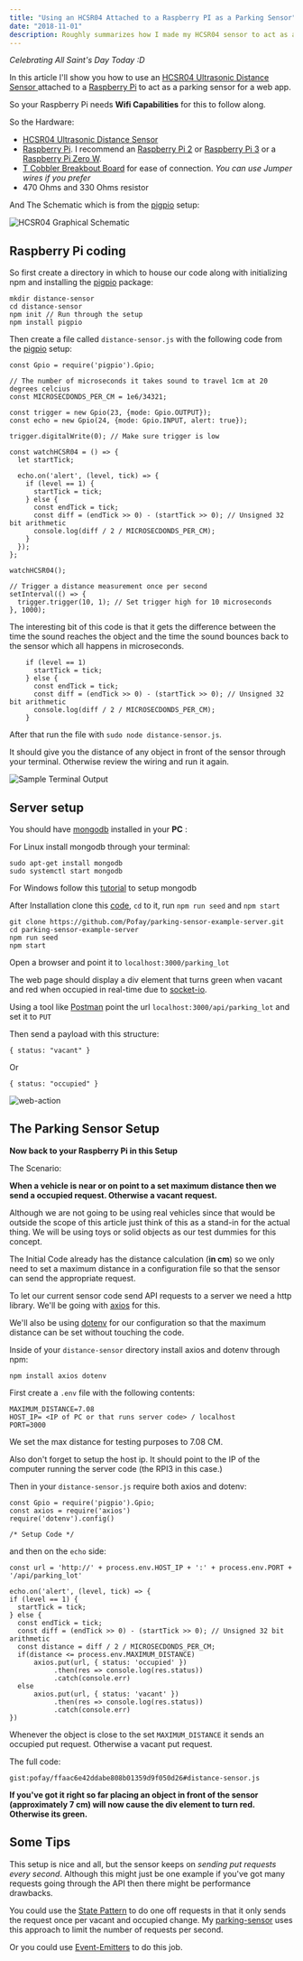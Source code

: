 ```yaml
---
title: "Using an HCSR04 Attached to a Raspberry PI as a Parking Sensor"
date: "2018-11-01"
description: Roughly summarizes how I made my HCSR04 sensor to act as a Parking Sensor with RPI3.
---
```


*Celebrating All Saint's Day Today :D*

In this article I'll show you how to use an [ HCSR04 Ultrasonic Distance Sensor ][hcsr04] attached to a [Raspberry Pi][rpi] to act as a parking sensor for a web app.

So your Raspberry Pi needs **Wifi Capabilities** for this to follow along.

So the Hardware:

* [HCSR04 Ultrasonic Distance Sensor][hcsr04] 
* [Raspberry Pi][rpi]. I recommend an [Raspberry Pi 2][rpi2] or [Raspberry Pi 3][rpi3] or a [Raspberry Pi Zero W][rpi0W].
* [T Cobbler Breakbout Board][cobbler] for ease of connection. *You can use Jumper wires if you prefer*
* 470 Ohms and 330 Ohms resistor

And The Schematic which is from the [pigpio][pigpio] setup:

![HCSR04 Graphical Schematic](/distance-hc-sr04.png)

## Raspberry Pi coding

So first create a directory in which to house our code along with initializing npm and installing the [pigpio][pigpio-package] package:

    mkdir distance-sensor
    cd distance-sensor
    npm init // Run through the setup
    npm install pigpio

Then create a file called `distance-sensor.js` with the following code from the [pigpio][pigpio] setup: 

    const Gpio = require('pigpio').Gpio;
    
    // The number of microseconds it takes sound to travel 1cm at 20 degrees celcius
    const MICROSECDONDS_PER_CM = 1e6/34321;
    
    const trigger = new Gpio(23, {mode: Gpio.OUTPUT});
    const echo = new Gpio(24, {mode: Gpio.INPUT, alert: true});
    
    trigger.digitalWrite(0); // Make sure trigger is low
    
    const watchHCSR04 = () => {
      let startTick;
    
      echo.on('alert', (level, tick) => {
        if (level == 1) {
          startTick = tick;
        } else {
          const endTick = tick;
          const diff = (endTick >> 0) - (startTick >> 0); // Unsigned 32 bit arithmetic
          console.log(diff / 2 / MICROSECDONDS_PER_CM);
        }
      });
    };
    
    watchHCSR04();
    
    // Trigger a distance measurement once per second
    setInterval(() => {
      trigger.trigger(10, 1); // Set trigger high for 10 microseconds
    }, 1000);

The interesting bit of this code is that it gets the difference between the time the sound reaches the object and the time the sound bounces back to the sensor which all happens in microseconds.

        if (level == 1)
          startTick = tick;
        } else {
          const endTick = tick;
          const diff = (endTick >> 0) - (startTick >> 0); // Unsigned 32 bit arithmetic
          console.log(diff / 2 / MICROSECDONDS_PER_CM);
        }
 
After that run the file with `sudo node distance-sensor.js`.

It should give you the distance of any object in front of the sensor through your terminal. Otherwise review the wiring and run it again. 

![Sample Terminal Output](/sample-terminal-output.png)

## Server setup 

You should have [mongodb][mongodb] installed in your **PC** :

For Linux install mongodb through your terminal:

    sudo apt-get install mongodb
    sudo systemctl start mongodb

For Windows follow this [tutorial][tutorial-mongodb] to setup mongodb

After Installation clone this [code][github], `cd` to it, run `npm run seed` and `npm start`

    git clone https://github.com/Pofay/parking-sensor-example-server.git
    cd parking-sensor-example-server
    npm run seed
    npm start

Open a browser and point it to `localhost:3000/parking_lot`

The web page should display a div element that turns green when vacant and red when occupied in real-time due to [socket-io][socket-io]. 

Using a tool like [Postman][postman] point the url `localhost:3000/api/parking_lot` and set it to `PUT`

Then send a payload with this structure:

    { status: "vacant" } 

Or

    { status: "occupied" }

![web-action](/web-action.gif)

## The Parking Sensor Setup

**Now back to your Raspberry Pi in this Setup**

The Scenario:

**When a vehicle is near or on point to a set maximum distance then we send a occupied request. Otherwise a vacant request.**

Although we are not going to be using real vehicles since that would be outside the scope of this article
just think of this as a stand-in for the actual thing. We will be using toys or solid objects as our test dummies for this concept.

The Initial Code already has the distance calculation (**in cm**) so we only need to set a maximum distance in a configuration file so that the sensor can send the appropriate request.

To let our current sensor code send API requests to a server we need a http library. We'll be going with [axios][axios] for this.

We'll also be using [dotenv][dotenv] for our configuration so that the maximum distance can be set without touching the code.

Inside of your `distance-sensor` directory install axios and dotenv through npm:

    npm install axios dotenv

First create a `.env` file with the following contents:

    MAXIMUM_DISTANCE=7.08
    HOST_IP= <IP of PC or that runs server code> / localhost
    PORT=3000

We set the max distance for testing purposes to 7.08 CM.

Also don't forget to setup the host ip. It should point to the IP of the computer running the server code (the RPI3 in this case.)

Then in your `distance-sensor.js` require both axios and dotenv:

    const Gpio = require('pigpio').Gpio;
    const axios = require('axios')
    require('dotenv').config()
    
    /* Setup Code */

and then on the `echo` side:

    const url = 'http://' + process.env.HOST_IP + ':' + process.env.PORT + '/api/parking_lot'

    echo.on('alert', (level, tick) => {
    if (level == 1) {
      startTick = tick;
    } else {
      const endTick = tick;
      const diff = (endTick >> 0) - (startTick >> 0); // Unsigned 32 bit arithmetic
      const distance = diff / 2 / MICROSECDONDS_PER_CM;
      if(distance <= process.env.MAXIMUM_DISTANCE)
          axios.put(url, { status: 'occupied' })
               .then(res => console.log(res.status))
               .catch(console.err)
      else
          axios.put(url, { status: 'vacant' })
               .then(res => console.log(res.status))
               .catch(console.err)
    })

Whenever the object is close to the set `MAXIMUM_DISTANCE` it sends an occupied put request. Otherwise a vacant put request.

The full code:

`gist:pofay/ffaac6e42ddabe808b01359d9f050d26#distance-sensor.js`

**If you've got it right so far placing an object in front of the sensor (approximately 7 cm) will now cause the div element to turn red. Otherwise its green.**

## Some Tips

This setup is nice and all, but the sensor keeps on *sending put requests every second*. Although this might just be one example if you've got many requests going through the API then there might be performance drawbacks.

You could use the [State Pattern][state-pattern] to do one off requests in that it only sends the request once per vacant and occupied change. My [parking-sensor][parking-sensor] uses this approach to limit the number of requests per second.

Or you could use [Event-Emitters][event-emitters] to do this job.

[axios]: https://github.com/axios/axios
[dotenv]: https://github.com/motdotla/dotenv
[pigpio-package]: https://github.com/fivdi/pigpio
[pigpio]: https://github.com/fivdi/pigpio#measure-distance-with-a-hc-sr04-ultrasonic-sensor
[github]: https://github.com/Pofay/parking-sensor-example-server/
[graphical-schematic]: (assets/images/distance-hc-sr04.png)
[hcsr04]: https://shopee.ph/HC-SR04-Ultrasonic-Sensor-Module-i.31595899.445823845/similar?from=ads&gclid=EAIaIQobChMIjMuR-M-y3gIVRWoqCh3UuwZ2EAQYAiABEgLBZPD_BwE
[rpi]: https://www.raspberrypi.org/
[rpi2]: https://www.raspberrypi.org/products/raspberry-pi-2-model-b/
[rpi3]: https://www.raspberrypi.org/products/raspberry-pi-3-model-b/
[rpi0W]: https://www.raspberrypi.org/products/raspberry-pi-zero-w/
[cobbler]: https://www.adafruit.com/product/2028
[parking-sensor]: https://github.com/Pofay/parking-sensor
[parking-app-api]: https://github.com/Pofay/parking-app-api
[socket-io]: https://socket.io/
[tutorial-mongodb]: https://docs.mongodb.com/manual/tutorial/install-mongodb-on-windows/#install-mdb-edition
[mongodb]: https://www.mongodb.com/
[postman]: https://www.getpostman.com/apps
[event-emitters]:https://nodejs.org/api/events.html#events_class_eventemitter
[state-pattern]: https://sourcemaking.com/design_patterns/state
